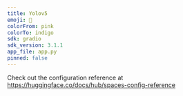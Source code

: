 ```yaml
---
title: Yolov5
emoji: 🏢
colorFrom: pink
colorTo: indigo
sdk: gradio
sdk_version: 3.1.1
app_file: app.py
pinned: false
---
```


Check out the configuration reference at https://huggingface.co/docs/hub/spaces-config-reference
